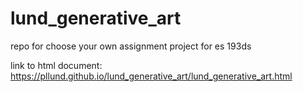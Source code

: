 # lund_generative_art
repo for choose your own assignment project for es 193ds

link to html document: https://pllund.github.io/lund_generative_art/lund_generative_art.html 
